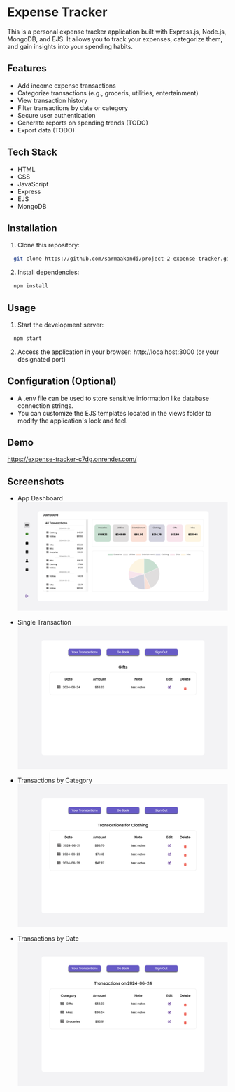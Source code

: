 # Expense Tracker

This is a personal expense tracker application built with Express.js, Node.js, MongoDB, and EJS. It allows you to track your expenses, categorize them, and gain insights into your spending habits.

## Features

- Add income expense transactions
- Categorize transactions (e.g., groceris, utilities, entertainment)
- View transaction history
- Filter transactions by date or category
- Secure user authentication
- Generate reports on spending trends (TODO)
- Export data (TODO)

## Tech Stack

- HTML
- CSS
- JavaScript
- Express
- EJS
- MongoDB

## Installation

1. Clone this repository:

```bash
  git clone https://github.com/sarmaakondi/project-2-expense-tracker.git
```

2. Install dependencies:

```bash
  npm install
```

## Usage

1. Start the development server:

```bash
  npm start
```

2. Access the application in your browser: http://localhost:3000 (or your designated port)

## Configuration (Optional)

- A .env file can be used to store sensitive information like database connection strings.
- You can customize the EJS templates located in the views folder to modify the application's look and feel.

## Demo

https://expense-tracker-c7dg.onrender.com/

## Screenshots

- App Dashboard
  ![App Dashboard](https://github.com/sarmaakondi/project-2-expense-tracker/blob/main/public/screenshot/dashboard.png?raw=true)

- Single Transaction
  ![Single Transaction](https://github.com/sarmaakondi/project-2-expense-tracker/blob/main/public/screenshot/single-transaction.png?raw=true)

- Transactions by Category
  ![Transactions By Category](https://github.com/sarmaakondi/project-2-expense-tracker/blob/main/public/screenshot/transactions-by-category.png?raw=true)

- Transactions by Date
  ![Transactions By Date](https://github.com/sarmaakondi/project-2-expense-tracker/blob/main/public/screenshot/transactions-by-date.png?raw=true)
